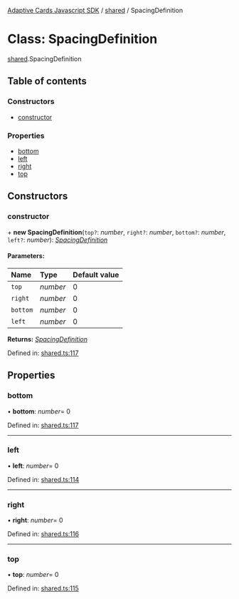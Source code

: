 [Adaptive Cards Javascript SDK](../README.md) / [shared](../modules/shared.md) / SpacingDefinition

# Class: SpacingDefinition

[shared](../modules/shared.md).SpacingDefinition

## Table of contents

### Constructors

- [constructor](shared.spacingdefinition.md#constructor)

### Properties

- [bottom](shared.spacingdefinition.md#bottom)
- [left](shared.spacingdefinition.md#left)
- [right](shared.spacingdefinition.md#right)
- [top](shared.spacingdefinition.md#top)

## Constructors

### constructor

\+ **new SpacingDefinition**(`top?`: *number*, `right?`: *number*, `bottom?`: *number*, `left?`: *number*): [*SpacingDefinition*](shared.spacingdefinition.md)

#### Parameters:

Name | Type | Default value |
:------ | :------ | :------ |
`top` | *number* | 0 |
`right` | *number* | 0 |
`bottom` | *number* | 0 |
`left` | *number* | 0 |

**Returns:** [*SpacingDefinition*](shared.spacingdefinition.md)

Defined in: [shared.ts:117](https://github.com/microsoft/AdaptiveCards/blob/0938a1f10/source/nodejs/adaptivecards/src/shared.ts#L117)

## Properties

### bottom

• **bottom**: *number*= 0

Defined in: [shared.ts:117](https://github.com/microsoft/AdaptiveCards/blob/0938a1f10/source/nodejs/adaptivecards/src/shared.ts#L117)

___

### left

• **left**: *number*= 0

Defined in: [shared.ts:114](https://github.com/microsoft/AdaptiveCards/blob/0938a1f10/source/nodejs/adaptivecards/src/shared.ts#L114)

___

### right

• **right**: *number*= 0

Defined in: [shared.ts:116](https://github.com/microsoft/AdaptiveCards/blob/0938a1f10/source/nodejs/adaptivecards/src/shared.ts#L116)

___

### top

• **top**: *number*= 0

Defined in: [shared.ts:115](https://github.com/microsoft/AdaptiveCards/blob/0938a1f10/source/nodejs/adaptivecards/src/shared.ts#L115)
